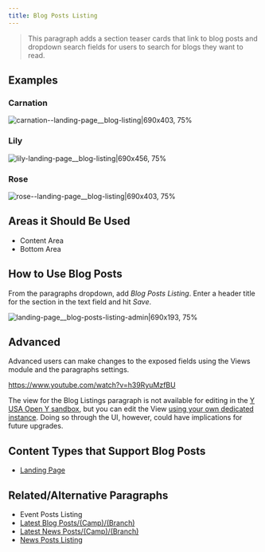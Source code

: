 ```yaml
---
title: Blog Posts Listing
---
```



> This paragraph adds a section teaser cards that link to blog posts and dropdown search fields for users to search for blogs they want to read.
## Examples
### Carnation
![carnation--landing-page__blog-listing|690x403, 75%](upload://1itw6gKGtnEw3GBx0HOTpMIPJjP.jpeg)
### Lily
![lily-landing-page__blog-listing|690x456, 75%](upload://cSNmLCLfccdudScYx3rSIcXyNXI.jpeg)
### Rose
![rose--landing-page__blog-listing|690x403, 75%](upload://9XsjHUvqHi9hIuWp5ZcVRh6ZAtV.jpeg)

## Areas it Should Be Used

* Content Area
* Bottom Area

## How to Use Blog Posts

From the paragraphs dropdown, add *Blog Posts Listing*. Enter a header title for the section in the text field and hit *Save*.

![landing-page__blog-posts-listing-admin|690x193, 75%](upload://tXW9m7SRrSXpseb2rIzuybXKOju.png)

## Advanced
Advanced users can make changes to the exposed fields using the Views module and the paragraphs settings.

https://www.youtube.com/watch?v=h39RyuMzfBU

The view for the Blog Listings paragraph is not available for editing in the [Y USA Open Y sandbox](https://sandbox.openymca.org), but you can edit the View [using your own dedicated instance](https://www.youtube.com/watch?v=GpknEXv1IfA). Doing so through the UI, however, could have implications for future upgrades.

## Content Types that Support Blog Posts

* [Landing Page](../content-types/landing-page.md)

## Related/Alternative Paragraphs

* Event Posts Listing
* [Latest Blog Posts/(Camp)/(Branch)](../paragraphs/latest-blog-posts.md)
* [Latest News Posts/(Camp)/(Branch)](../paragraphs/latest-news-posts.md)
* [News Posts Listing](../paragraphs/news-posts-listing.md)